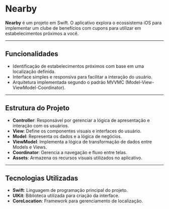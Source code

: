 # Nearby

**Nearby** é um projeto em Swift. O aplicativo explora o ecossistema iOS para implementar um clube de benefícios com cupons para utilizar em estabelecimentos próximos a você.

---

## Funcionalidades
- Identificação de estabelecimentos próximos com base em uma localização definida.
- Interface simples e responsiva para facilitar a interação do usuário.
- Arquitetura implementada segundo o padrão MVVMC (Model-View-ViewModel-Coordinator).

---

## Estrutura do Projeto

- **Controller**: Responsável por gerenciar a lógica de apresentação e interação com os usuários.
- **View**: Define os componentes visuais e interfaces do usuário.
- **Model**: Representa os dados e a lógica de negócios.
- **ViewModel**: Implementa a lógica de transformação de dados entre Models e Views.
- **Coordinator**: Gerencia a navegação e fluxo entre telas.
- **Assets**: Armazena os recursos visuais utilizados no aplicativo.
---

## Tecnologias Utilizadas
- **Swift**: Linguagem de programação principal do projeto.
- **UIKit**: Biblioteca utilizada para criação da interface.
- **CoreLocation**: Framework para gerenciamento de localização.
